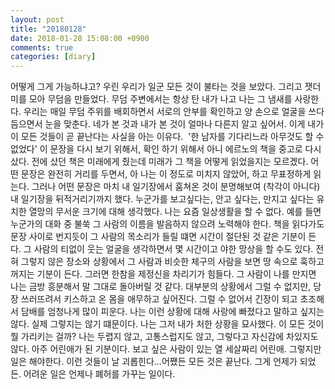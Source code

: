 ```yaml
---
layout: post
title: "20180128"
date: 2018-01-28 15:08:00 +0900
comments: true 
categories: [diary] 
---
```

어떻게 그게 가능하냐고? 우린 우리가 일군 모든 것이 불타는 것을 보았다. 그리고 잿더미를 모아 무덤을 만들었다. 무덤 주변에서는 항상 탄 내가 나고 나는 그 냄새를 사랑한다. 우리는 매일 무덤 주위를 배회하면서 서로의 안부를 확인하고 양 손으로 얼굴을 쓰다듬으면서 눈을 맞춘다. 네가 본 것과 내가 본 것이 얼마나 다른지 알고 싶어서. 이게 내가 이 모든 것들이 곧 끝난다는 사실을 아는 이유다. 
'한 남자를 기다리느라 아무것도 할 수 없었다' 이 문장을 다시 보기 위해서, 확인 하기 위해서 아니 에르노의 책을 중고로 다시 샀다. 전에 샀던 책은 미래에게 줬는데 미래가 그 책을 어떻게 읽었을지는 모르겠다. 어떤 문장은 완전히 거리를 두면서, 아 나는 이 정도로 미치지 않았어, 하고 무표정하게 읽는다. 그러나 어떤 문장은 마치 내 일기장에서 훔쳐온 것이 분명해보여 (착각이 아니다) 내 일기장을 뒤적거리기까지 했다. 누군가를 보고싶다는, 안고 싶다는, 만지고 싶다는 유치한 열망의 무서운 크기에 대해 생각했다. 나는 요즘 일상생활을 할 수 없다. 예를 들면 누군가의 대화 중 불쑥 그 사람의 이름을 발음하지 않으려 노력해야 한다. 책을 읽다가도 문장 사이로 번지듯이 그 사람의 목소리가 들릴 떄면 시간이 절단된 것 같은 기분이 든다. 그 사람의 티없이 웃는 얼굴을 생각하면서 몇 시간이고 야한 망상을 할 수도 있다. 전혀 그렇지 않은 장소와 상황에서 그 사람과 비슷한 체구의 사람을 보면 땅 속으로 훅하고 꺼지는 기분이 든다. 그러면 한참을 제정신을 차리기가 힘들다. 그 사람이 나를 만지면 나는 금방 흥분해서 말 그대로 돌아버릴 것 같다. 대부분의 상황에서 그럴 수 없지만, 당장 쓰러뜨려서 키스하고 온 몸을 애무하고 싶어진다. 그럴 수 없어서 긴장이 되고 초조해서 담배를 엄청나게 많이 피운다. 나는 이런 상황에 대해 사랑에 빠졌다고 말하고 싶지는 않다. 실제 그렇지는 않기 떄문이다. 나는 그저 내가 처한 상황을 묘사했다. 이 모든 것이 뭘 가리키는 걸까? 나는 두렵지 않고, 고통스럽지도 않고, 그렇다고 자신감에 차있지도 않다. 아주 어린애가 된 기분이다. 보고 싶은 사람이 있는 열 세살짜리 어린애. 그렇지만 일은 해야한다. 이런 것들이 날 괴롭힌다...어쨌든 모든 것은 끝난다. 그게 언제가 되었든. 어려운 일은 언제나 폐허를 가꾸는 일이다. 
